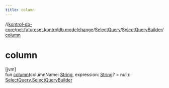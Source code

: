 ```yaml
---
title: column
---
```

//[kontrol-db-core](../../../../index.html)/[net.futureset.kontroldb.modelchange](../../index.html)/[SelectQuery](../index.html)/[SelectQueryBuilder](index.html)/[column](column.html)



# column



[jvm]\
fun [column](column.html)(columnName: [String](https://kotlinlang.org/api/latest/jvm/stdlib/kotlin/-string/index.html), expression: [String](https://kotlinlang.org/api/latest/jvm/stdlib/kotlin/-string/index.html)? = null): [SelectQuery.SelectQueryBuilder](index.html)




